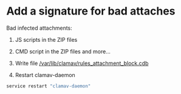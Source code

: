 # Add a signature for bad attaches
Bad infected attachments:
1. JS scripts in the ZIP files
2. CMD script in the ZIP files
and more...

1. Write file [/var/lib/clamav/rules_attachment_block.cdb](https://github.com/xv1t/notes/blob/master/linux/mail/clamav/rules_attachment_block.cdb)
2. Restart clamav-daemon
```bash
service restart "clamav-daemon"
```
